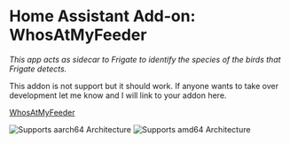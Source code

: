 # Home Assistant Add-on: WhosAtMyFeeder

_This app acts as sidecar to Frigate to identify the species of the birds that Frigate detects._

This addon is not support but it should work. If anyone wants to take over development let me know and I will link to your addon here.

[WhosAtMyFeeder](https://github.com/mmcc-xx/WhosAtMyFeeder/)

![Supports aarch64 Architecture][aarch64-shield]
![Supports amd64 Architecture][amd64-shield]

[aarch64-shield]: https://img.shields.io/badge/aarch64-yes-green.svg
[amd64-shield]: https://img.shields.io/badge/amd64-yes-green.svg

